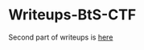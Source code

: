 # Writeups-BtS-CTF

Second part of writeups is [here](https://github.com/xxzxcuzx-me/Writeups-BtS-CTF)
